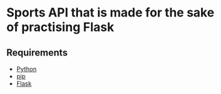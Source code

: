 # Sports API that is made for the sake of practising Flask

## Requirements
* <a href="https://www.python.org/download/releases/3.0/">Python</a>
* <a href="https://pypi.org/project/pip/">pip</a>
* <a href="https://flask.palletsprojects.com/en/1.1.x/installation/">Flask</a>
